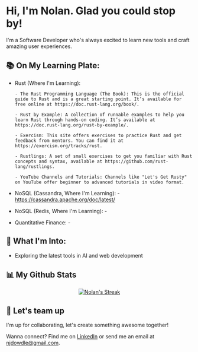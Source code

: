 # Hi, I'm Nolan. Glad you could stop by!

I'm a Software Developer who's always excited to learn new tools and craft amazing user experiences.

## 📚 On My Learning Plate:

- Rust (Where I'm Learning):
  
      - The Rust Programming Language (The Book): This is the official guide to Rust and is a great starting point. It’s available for free online at https://doc.rust-lang.org/book/.
  
      - Rust by Example: A collection of runnable examples to help you learn Rust through hands-on coding. It’s available at https://doc.rust-lang.org/rust-by-example/.
  
      - Exercism: This site offers exercises to practice Rust and get feedback from mentors. You can find it at https://exercism.org/tracks/rust.
  
      - Rustlings: A set of small exercises to get you familiar with Rust concepts and syntax, available at https://github.com/rust-lang/rustlings.
  
      - YouTube Channels and Tutorials: Channels like "Let's Get Rusty" on YouTube offer beginner to advanced tutorials in video format.
  
- NoSQL (Cassandra, Where I'm Learning):
      - https://cassandra.apache.org/doc/latest/
- NoSQL (Redis, Where I'm Learning):
      - 
- Quantitative Finance:
      - 

## 🌟 What I'm Into:

- Exploring the latest tools in AI and web development

## 📊 My Github Stats

<p align="center">
    <a href="https://github.com/NolanDowdle/github-readme-streak-stats">
        <img title="🔥 Get streak stats for your profile at git.io/streak-stats" alt="Nolan's Streak" src="https://github-readme-streak-stats.herokuapp.com/?user=NolanDowdle&theme=black-ice&hide_border=true&stroke=0000&background=060A0CD0"/>
    </a>
</p>

## 🤝 Let's team up
I'm up for collaborating, let's create something awesome together!

Wanna connect? Find me on [LinkedIn](https://www.linkedin.com/in/nolan-dowdle/) or send me an email at njdowdle@gmail.com.
